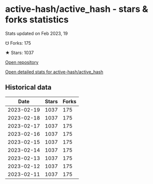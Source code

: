 # active-hash/active_hash - stars & forks statistics

Stats updated on Feb 2023, 19

☋ Forks: 175

★ Stars: 1037

[Open repository](https://github.com/active-hash/active_hash)

[Open detailed stats for active-hash/active_hash](https://reviewgithub.com/rep/active-hash/active_hash)

## Historical data
| Date | Stars | Forks |
|------|-------|-------|
| 2023-02-19 | 1037 | 175 | 
| 2023-02-18 | 1037 | 175 | 
| 2023-02-17 | 1037 | 175 | 
| 2023-02-16 | 1037 | 175 | 
| 2023-02-15 | 1037 | 175 | 
| 2023-02-14 | 1037 | 175 | 
| 2023-02-13 | 1037 | 175 | 
| 2023-02-12 | 1037 | 175 | 
| 2023-02-11 | 1037 | 175 | 

